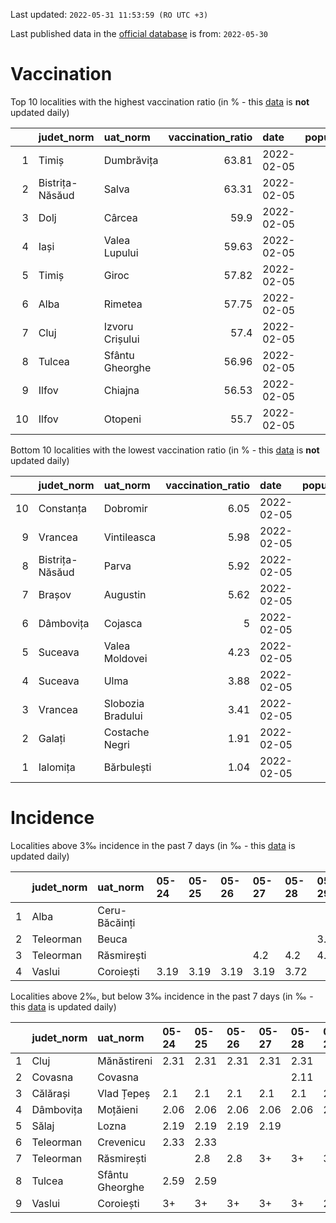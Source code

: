 Last updated: `2022-05-31 11:53:59 (RO UTC +3)`  
  
Last published data in the [official database](https://data.gov.ro/dataset/transparenta-covid) is from: `2022-05-30`
  
# Vaccination  
Top 10 localities with the highest vaccination ratio (in % - this [data](https://vaccinare-covid.gov.ro/situatia-vaccinarii-in-romania/) is **not** updated daily)  
  
|    | judet_norm      | uat_norm        |   vaccination_ratio | date       |   population |   dose_1 |
|---:|:----------------|:----------------|--------------------:|:-----------|-------------:|---------:|
|  1 | Timiș           | Dumbrăvița      |               63.81 | 2022-02-05 |        14668 |     9360 |
|  2 | Bistrița-Năsăud | Salva           |               63.31 | 2022-02-05 |         2753 |     1743 |
|  3 | Dolj            | Cârcea          |               59.9  | 2022-02-05 |         2838 |     1700 |
|  4 | Iași            | Valea Lupului   |               59.63 | 2022-02-05 |        10086 |     6014 |
|  5 | Timiș           | Giroc           |               57.82 | 2022-02-05 |        17954 |    10381 |
|  6 | Alba            | Rimetea         |               57.75 | 2022-02-05 |         1013 |      585 |
|  7 | Cluj            | Izvoru Crișului |               57.4  | 2022-02-05 |         1479 |      849 |
|  8 | Tulcea          | Sfântu Gheorghe |               56.96 | 2022-02-05 |          783 |      446 |
|  9 | Ilfov           | Chiajna         |               56.53 | 2022-02-05 |        28196 |    15939 |
| 10 | Ilfov           | Otopeni         |               55.7  | 2022-02-05 |        18314 |    10201 |
  
Bottom 10 localities with the lowest vaccination ratio (in % - this [data](https://vaccinare-covid.gov.ro/situatia-vaccinarii-in-romania/) is **not** updated daily)  
  
|    | judet_norm      | uat_norm          |   vaccination_ratio | date       |   population |   dose_1 |
|---:|:----------------|:------------------|--------------------:|:-----------|-------------:|---------:|
| 10 | Constanța       | Dobromir          |                6.05 | 2022-02-05 |         3702 |      224 |
|  9 | Vrancea         | Vintileasca       |                5.98 | 2022-02-05 |         1940 |      116 |
|  8 | Bistrița-Năsăud | Parva             |                5.92 | 2022-02-05 |         2585 |      153 |
|  7 | Brașov          | Augustin          |                5.62 | 2022-02-05 |         2116 |      119 |
|  6 | Dâmbovița       | Cojasca           |                5    | 2022-02-05 |         8975 |      449 |
|  5 | Suceava         | Valea Moldovei    |                4.23 | 2022-02-05 |         4680 |      198 |
|  4 | Suceava         | Ulma              |                3.88 | 2022-02-05 |         2242 |       87 |
|  3 | Vrancea         | Slobozia Bradului |                3.41 | 2022-02-05 |         8807 |      300 |
|  2 | Galați          | Costache Negri    |                1.91 | 2022-02-05 |         2727 |       52 |
|  1 | Ialomița        | Bărbulești        |                1.04 | 2022-02-05 |         7599 |       79 |
  
# Incidence  
Localities above 3‰ incidence in the past 7 days (in ‰ - this [data](https://data.gov.ro/dataset/transparenta-covid) is updated daily)  
  
|    | judet_norm   | uat_norm      | 05-24   | 05-25   | 05-26   | 05-27   | 05-28   | 05-29   | 05-30   |
|---:|:-------------|:--------------|:--------|:--------|:--------|:--------|:--------|:--------|:--------|
|  1 | Alba         | Ceru-Băcăinți |         |         |         |         |         |         | 4.35    |
|  2 | Teleorman    | Beuca         |         |         |         |         |         | 3.55    | 3.55    |
|  3 | Teleorman    | Răsmirești    |         |         |         | 4.2     | 4.2     | 4.22    | 4.22    |
|  4 | Vaslui       | Coroiești     | 3.19    | 3.19    | 3.19    | 3.19    | 3.72    |         |         |
  
Localities above 2‰, but below 3‰ incidence in the past 7 days (in ‰ - this [data](https://data.gov.ro/dataset/transparenta-covid) is updated daily)  
  
|    | judet_norm   | uat_norm        | 05-24   | 05-25   | 05-26   | 05-27   | 05-28   | 05-29   | 05-30   |
|---:|:-------------|:----------------|:--------|:--------|:--------|:--------|:--------|:--------|:--------|
|  1 | Cluj         | Mănăstireni     | 2.31    | 2.31    | 2.31    | 2.31    | 2.31    |         |         |
|  2 | Covasna      | Covasna         |         |         |         |         | 2.11    |         |         |
|  3 | Călărași     | Vlad Țepeș      | 2.1     | 2.1     | 2.1     | 2.1     | 2.1     | 2.1     |         |
|  4 | Dâmbovița    | Moțăieni        | 2.06    | 2.06    | 2.06    | 2.06    | 2.06    | 2.06    | 2.57    |
|  5 | Sălaj        | Lozna           | 2.19    | 2.19    | 2.19    | 2.19    |         |         |         |
|  6 | Teleorman    | Crevenicu       | 2.33    | 2.33    |         |         |         |         |         |
|  7 | Teleorman    | Răsmirești      |         | 2.8     | 2.8     | 3+      | 3+      | 3+      | 3+      |
|  8 | Tulcea       | Sfântu Gheorghe | 2.59    | 2.59    |         |         |         |         |         |
|  9 | Vaslui       | Coroiești       | 3+      | 3+      | 3+      | 3+      | 3+      | 2.12    | 2.12    |